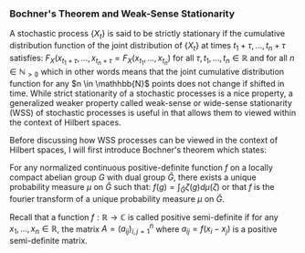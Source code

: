 ### Bochner's Theorem and Weak-Sense Stationarity


A stochastic process $\{ X_t \}$ is said to be strictly stationary if the cumulative distribution function of the joint distribution of $\{ X_t \}$ at times $t_1 + \tau,...,t_n + \tau$ satisfies: $F_X(x_{t_1 + \tau},...,x_{t_n + \tau} = F_X(x_{t_1},...,x_{t_n})$ for all $\tau,t_1,...,t_n \in \mathbb{R}$ and for all $n \in \mathbb{N_{>0}}$ which in other words means that the joint cumulative distribution function for any $n \in \mathhbb{N}$ points does not change if shifted in time. While strict stationarity of a stochastic processes is a nice property, a generalized weaker property called weak-sense or wide-sense stationarity (WSS) of stochastic processes is useful in that allows them to viewed within the context of Hilbert spaces. 

Before discussing how WSS processes can be viewed in the context of Hilbert spaces, I will first introduce Bochner's theorem which states: 

For any normalized continuous positive-definite function $f$ on a locally compact abelian group $G$ with dual group $\hat{G}$, there exists a unique probability measure $\mu$ on $\hat{G}$ such that: $f(g) = \int_{\hat{G}}\zeta(g)d\mu(\zeta)$ or that $f$ is the fourier transform of a unique probability measure $\mu$ on $\hat{G}$. 

Recall that a function $f: \mathbb{R} \rightarrow \mathbb{C}$ is called positive semi-definite if for any $x_1,...,x_n \in \mathbb{R}$, the matrix $A = (a_{ij})^{n}_{i,j=1}$ where $a_{ij} = f(x_i - x_j)$ is a positive semi-definite matrix. 










































